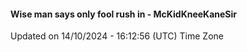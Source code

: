 #### Wise man says only fool rush in - McKidKneeKaneSir
Updated on 14/10/2024 - 16:12:56 (UTC) Time Zone
